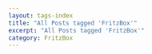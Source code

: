 ```yaml
---
layout: tags-index
title: "All Posts tagged 'FritzBox'"
excerpt: "All Posts tagged 'FritzBox'"
category: FritzBox
---
```

